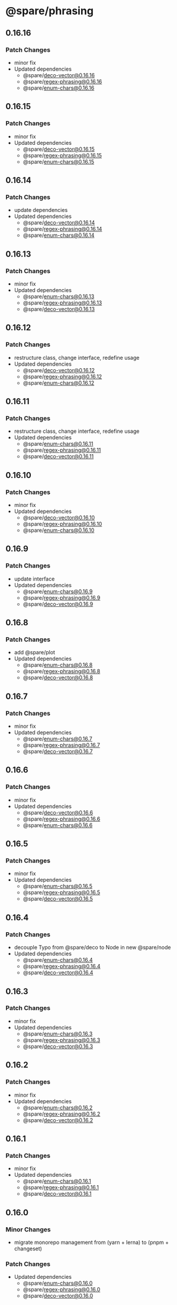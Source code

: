# @spare/phrasing

## 0.16.16

### Patch Changes

- minor fix
- Updated dependencies
  - @spare/deco-vector@0.16.16
  - @spare/regex-phrasing@0.16.16
  - @spare/enum-chars@0.16.16

## 0.16.15

### Patch Changes

- minor fix
- Updated dependencies
  - @spare/deco-vector@0.16.15
  - @spare/regex-phrasing@0.16.15
  - @spare/enum-chars@0.16.15

## 0.16.14

### Patch Changes

- update dependencies
- Updated dependencies
  - @spare/deco-vector@0.16.14
  - @spare/regex-phrasing@0.16.14
  - @spare/enum-chars@0.16.14

## 0.16.13

### Patch Changes

- minor fix
- Updated dependencies
  - @spare/enum-chars@0.16.13
  - @spare/regex-phrasing@0.16.13
  - @spare/deco-vector@0.16.13

## 0.16.12

### Patch Changes

- restructure class, change interface, redefine usage
- Updated dependencies
  - @spare/deco-vector@0.16.12
  - @spare/regex-phrasing@0.16.12
  - @spare/enum-chars@0.16.12

## 0.16.11

### Patch Changes

- restructure class, change interface, redefine usage
- Updated dependencies
  - @spare/enum-chars@0.16.11
  - @spare/regex-phrasing@0.16.11
  - @spare/deco-vector@0.16.11

## 0.16.10

### Patch Changes

- minor fix
- Updated dependencies
  - @spare/deco-vector@0.16.10
  - @spare/regex-phrasing@0.16.10
  - @spare/enum-chars@0.16.10

## 0.16.9

### Patch Changes

- update interface
- Updated dependencies
  - @spare/enum-chars@0.16.9
  - @spare/regex-phrasing@0.16.9
  - @spare/deco-vector@0.16.9

## 0.16.8

### Patch Changes

- add @spare/plot
- Updated dependencies
  - @spare/enum-chars@0.16.8
  - @spare/regex-phrasing@0.16.8
  - @spare/deco-vector@0.16.8

## 0.16.7

### Patch Changes

- minor fix
- Updated dependencies
  - @spare/enum-chars@0.16.7
  - @spare/regex-phrasing@0.16.7
  - @spare/deco-vector@0.16.7

## 0.16.6

### Patch Changes

- minor fix
- Updated dependencies
  - @spare/deco-vector@0.16.6
  - @spare/regex-phrasing@0.16.6
  - @spare/enum-chars@0.16.6

## 0.16.5

### Patch Changes

- minor fix
- Updated dependencies
  - @spare/enum-chars@0.16.5
  - @spare/regex-phrasing@0.16.5
  - @spare/deco-vector@0.16.5

## 0.16.4

### Patch Changes

- decouple Typo from @spare/deco to Node in new @spare/node
- Updated dependencies
  - @spare/enum-chars@0.16.4
  - @spare/regex-phrasing@0.16.4
  - @spare/deco-vector@0.16.4

## 0.16.3

### Patch Changes

- minor fix
- Updated dependencies
  - @spare/enum-chars@0.16.3
  - @spare/regex-phrasing@0.16.3
  - @spare/deco-vector@0.16.3

## 0.16.2

### Patch Changes

- minor fix
- Updated dependencies
  - @spare/enum-chars@0.16.2
  - @spare/regex-phrasing@0.16.2
  - @spare/deco-vector@0.16.2

## 0.16.1

### Patch Changes

- minor fix
- Updated dependencies
  - @spare/enum-chars@0.16.1
  - @spare/regex-phrasing@0.16.1
  - @spare/deco-vector@0.16.1

## 0.16.0

### Minor Changes

- migrate monorepo management from (yarn + lerna) to (pnpm + changeset)

### Patch Changes

- Updated dependencies
  - @spare/enum-chars@0.16.0
  - @spare/regex-phrasing@0.16.0
  - @spare/deco-vector@0.16.0
